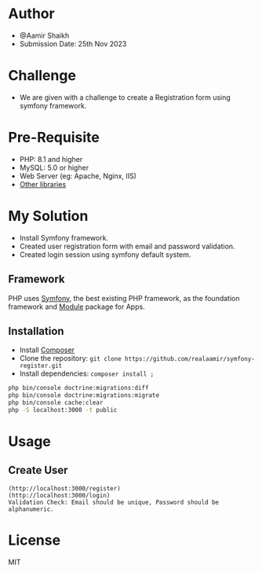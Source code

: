 ﻿# Author

-   @Aamir Shaikh
-   Submission Date: 25th Nov 2023

# Challenge

-   We are given with a challenge to create a Registration form using symfony framework.

# Pre-Requisite

-   PHP: 8.1 and higher
-   MySQL: 5.0 or higher
-   Web Server (eg: Apache, Nginx, IIS)
-   [Other libraries](https://symfony.com/doc/current/index.html)

# My Solution

-   Install Symfony framework.
-   Created user registration form with email and password validation.
-   Created login session using symfony default system.

## Framework

PHP uses [Symfony](https://symfony.com/doc/current/index.html), the best existing PHP framework, as the foundation framework and [Module](https://symfony.com/doc/current/index.html) package for Apps.

## Installation

-   Install [Composer](https://getcomposer.org/download)
-   Clone the repository: `git clone https://github.com/realaamir/symfony-register.git`
-   Install dependencies: `composer install ;`


```bash
php bin/console doctrine:migrations:diff
php bin/console doctrine:migrations:migrate
php bin/console cache:clear
php -S localhost:3000 -t public
```

# Usage

## Create User

```
(http://localhost:3000/register)
(http://localhost:3000/login)
Validation Check: Email should be unique, Password should be alphanumeric.
```


# License

MIT
